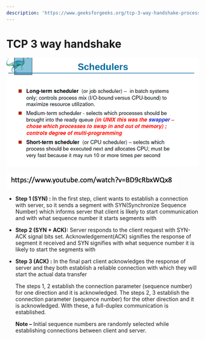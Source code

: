 ```yaml
---
description: 'https://www.geeksforgeeks.org/tcp-3-way-handshake-process/'
---
```


# TCP 3 way handshake

![](../../../.gitbook/assets/image%20%2865%29.png)

![](../../../.gitbook/assets/image%20%2821%29.png)



* **Step 1 \(SYN\) :** In the first step, client wants to establish a connection with server, so it sends a segment with SYN\(Synchronize Sequence Number\) which informs server that client is likely to start communication and with what sequence number it starts segments with
* **Step 2 \(SYN + ACK\):** Server responds to the client request with SYN-ACK signal bits set. Acknowledgement\(ACK\) signifies the response of segment it received and SYN signifies with what sequence number it is likely to start the segments with
* **Step 3 \(ACK\) :** In the final part client acknowledges the response of server and they both establish a reliable connection with which they will start the actual data transfer

  The steps 1, 2 establish the connection parameter \(sequence number\) for one direction and it is acknowledged. The steps 2, 3 establish the connection parameter \(sequence number\) for the other direction and it is acknowledged. With these, a full-duplex communication is established.

  **Note –** Initial sequence numbers are randomly selected while establishing connections between client and server.

